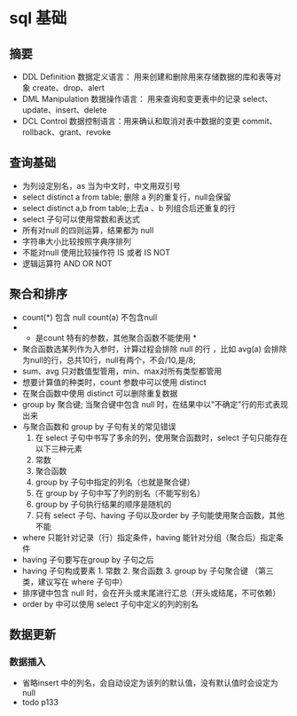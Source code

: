 # sql 基础 
## 摘要
- DDL Definition 数据定义语言： 用来创建和删除用来存储数据的库和表等对象 create、drop、alert
- DML Manipulation 数据操作语言： 用来查询和变更表中的记录 select、update、insert、delete
- DCL Control 数据控制语言：用来确认和取消对表中数据的变更  commit、rollback、grant、revoke

## 查询基础
- 为列设定别名，as 当为中文时，中文用双引号  
- select distinct a from table; 删除 a 列的重复行，null会保留
- select distinct a,b from table;上去a 、b 列组合后还重复的行
- select 子句可以使用常数和表达式 
- 所有对null 的四则运算，结果都为 null 
- 字符串大小比较按照字典序排列
- 不能对null 使用比较操作符 IS 或者 IS NOT 
- 逻辑运算符 AND OR NOT 

## 聚合和排序
- count(*) 包含 null count(a) 不包含null 
- * 是count 特有的参数，其他聚合函数不能使用 * 
- 聚合函数选某列作为入参时，计算过程会排除 null 的行 ，比如 avg(a) 会排除为null的行，总共10行，null有两个，不会/10,是/8; 
- sum、avg 只对数值型管用，min、max对所有类型都管用
- 想要计算值的种类时，count 参数中可以使用 distinct 
- 在聚合函数中使用 distinct 可以删除重复数据
- group by 聚合键; 当聚合键中包含 null 时，在结果中以"不确定"行的形式表现出来  
- 与聚合函数和 group by 子句有关的常见错误 
  1. 在 select 子句中书写了多余的列，使用聚合函数时，select 子句只能存在以下三种元素 
    1. 常数
    2. 聚合函数
    3. group by 子句中指定的列名（也就是聚合键） 
  2. 在 group by 子句中写了列的别名（不能写别名）  
  3. group by 子句执行结果的顺序是随机的
  4. 只有 select 子句、having 子句以及order by 子句能使用聚合函数，其他不能  
- where 只能针对记录（行）指定条件，having 能针对分组（聚合后）指定条件
- having 子句要写在group by 子句之后  
- having 子句构成要素 1. 常数 2. 聚合函数 3. group by 子句聚合键 （第三类，建议写在 where 子句中）
- 排序键中包含 null 时，会在开头或末尾进行汇总（开头或结尾，不可依赖）  
- order by 中可以使用 select 子句中定义的列的别名  
## 数据更新
### 数据插入
- 省略insert 中的列名，会自动设定为该列的默认值，没有默认值时会设定为null  
- todo p133
  
